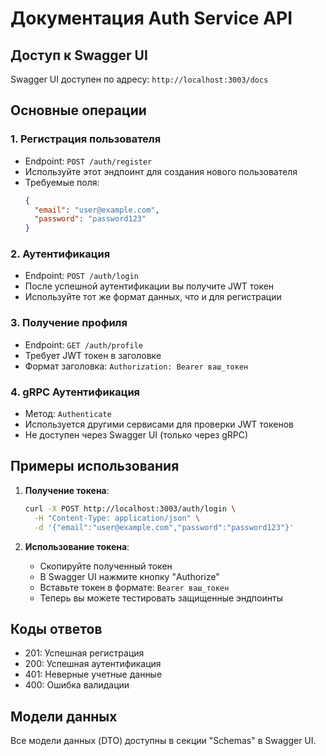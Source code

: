 # Документация Auth Service API

## Доступ к Swagger UI

Swagger UI доступен по адресу: `http://localhost:3003/docs`

## Основные операции

### 1. Регистрация пользователя
- Endpoint: `POST /auth/register`
- Используйте этот эндпоинт для создания нового пользователя
- Требуемые поля:
  ```json
  {
    "email": "user@example.com",
    "password": "password123"
  }
  ```

### 2. Аутентификация
- Endpoint: `POST /auth/login`
- После успешной аутентификации вы получите JWT токен
- Используйте тот же формат данных, что и для регистрации

### 3. Получение профиля
- Endpoint: `GET /auth/profile`
- Требует JWT токен в заголовке
- Формат заголовка: `Authorization: Bearer ваш_токен`

### 4. gRPC Аутентификация
- Метод: `Authenticate`
- Используется другими сервисами для проверки JWT токенов
- Не доступен через Swagger UI (только через gRPC)

## Примеры использования

1. **Получение токена**:
   ```bash
   curl -X POST http://localhost:3003/auth/login \
     -H "Content-Type: application/json" \
     -d '{"email":"user@example.com","password":"password123"}'
   ```

2. **Использование токена**:
   - Скопируйте полученный токен
   - В Swagger UI нажмите кнопку "Authorize"
   - Вставьте токен в формате: `Bearer ваш_токен`
   - Теперь вы можете тестировать защищенные эндпоинты

## Коды ответов

- 201: Успешная регистрация
- 200: Успешная аутентификация
- 401: Неверные учетные данные
- 400: Ошибка валидации

## Модели данных

Все модели данных (DTO) доступны в секции "Schemas" в Swagger UI.